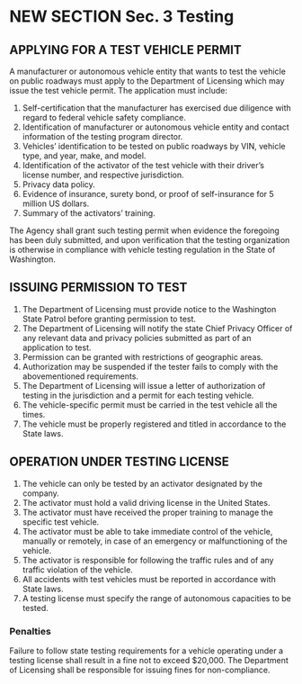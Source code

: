 
# NEW SECTION Sec. 3 Testing

## APPLYING FOR A TEST VEHICLE PERMIT
A manufacturer or autonomous vehicle entity that wants to test the vehicle on public roadways must apply to the Department of Licensing which may issue the test vehicle permit. The application must include:
    
1. Self-certification that the manufacturer has exercised due diligence with regard to federal vehicle safety compliance. 
2. Identification of manufacturer or autonomous vehicle entity and contact information of the testing program director.
3. Vehicles’ identification to be tested on public roadways by VIN, vehicle type, and year, make, and model.
4. Identification of the activator of the test vehicle with their driver’s license number, and respective jurisdiction.
5. Privacy data policy.
6. Evidence of insurance, surety bond, or proof of self-insurance for 5 million US dollars.
7. Summary of the activators’ training.

The Agency shall grant such testing permit when evidence the foregoing has been duly submitted, and upon verification that the testing organization is otherwise in compliance with vehicle testing regulation in the State of Washington. 


## ISSUING PERMISSION TO TEST
1. The Department of Licensing must provide notice to the Washington State Patrol before granting permission to test. 
2. The Department of Licensing will notify the state Chief Privacy Officer of any relevant data and privacy policies submitted as part of an application to test.
3. Permission can be granted with restrictions of geographic areas. 
4. Authorization may be suspended if the tester fails to comply with the abovementioned requirements.
5. The Department of Licensing will issue a letter of authorization of testing in the jurisdiction and a permit for each testing vehicle.
6. The vehicle-specific permit must be carried in the test vehicle all the times.
7. The vehicle must be properly registered and titled in accordance to the State laws.

## OPERATION UNDER TESTING LICENSE
1. The vehicle can only be tested by an activator designated by the company.
2. The activator must hold a valid driving license in the United States.
3. The activator must have received the proper training to manage the specific test vehicle.
4. The activator must be able to take immediate control of the vehicle, manually or remotely, in case of an emergency or malfunctioning of the vehicle.
5. The activator is responsible for following the traffic rules and of any traffic violation of the vehicle.
6. All accidents with test vehicles must be reported in accordance with State laws.
7. A testing license must specify the range of autonomous capacities to be tested. 


### Penalties
Failure to follow state testing requirements for a vehicle operating under a testing license shall result in a fine not to exceed $20,000. 
The Department of Licensing shall be responsible for issuing fines for non-compliance. 

